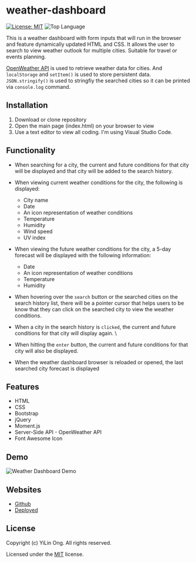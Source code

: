 # weather-dashboard

[![License: MIT](https://img.shields.io/badge/License-MIT-yellow.svg)](https://opensource.org/licenses/MIT)
![Top Language](https://img.shields.io/github/languages/top/chaunnybby7/weather-dashboard)

This is a weather dashboard with form inputs that will run in the browser and feature dynamically updated HTML and CSS. 
It allows the user to search to view weather outlook for multiple cities. Suitable for travel or events planning. 

[OpenWeather API](https://openweathermap.org/api) is used to retrieve weather data for cities. And `localStorage` and `setItem()` is used to store persistent data.
`JSON.stringify()` is used to stringfiy the searched cities so it can be printed via `console.log` command. 

## Installation

1. Download or clone repository
2. Open the main page (index.html) on your browser to view
3. Use a text editor to view all coding. I'm using Visual Studio Code. 

## Functionality

- When searching for a city, the current and future conditions for that city will be displayed and that city will be added to the search history. 
  
- When viewing current weather conditions for the city, the following is displayed:
  * City name
  * Date
  * An icon representation of weather conditions
  * Temperature
  * Humidity
  * Wind speed
  * UV index
  

  
* When viewing the future weather conditions for the city, a 5-day forecast will be displayed with the following information:
  * Date
  * An icon representation of weather conditions
  * Temperature
  * Humidity
  
* When hovering over the `search` button or the searched cities on the search history list, there will be a pointer cursor that helps users to be know that they can click on the searched city to view the weather conditions. 
* When a city in the search history is `clicked`, the current and future conditions for that city will display again. \
* When hitting the `enter` button, the current and future conditions for that city will also be displayed.
* When the weather dashboard browser is reloaded or opened, the last searched city forecast is displayed

  
## Features

* HTML
* CSS
* Bootstrap
* jQuery
* Moment.js
* Server-Side API - OpenWeather API
* Font Awesome Icon 

## Demo

![Weather Dashboard Demo](https://media.giphy.com/media/rDMHCL1P97Mimvs7b6/giphy.gif)

## Websites

* [Github](https://github.com/chaunnybby7/weather-dashboard)
* [Deployed](https://chaunnybby7.github.io/weather-dashboard/)

## License

  Copyright (c) YiLin Ong. All rights reserved.
  
  Licensed under the [MIT](LICENSE) license.